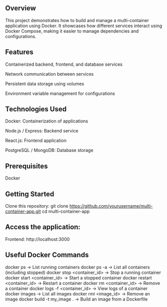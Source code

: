 ## Overview
This project demonstrates how to build and manage a multi-container application using Docker. It showcases how different services interact using Docker Compose, making it easier to manage dependencies and configurations.

## Features
Containerized backend, frontend, and database services

Network communication between services

Persistent data storage using volumes

Environment variable management for configurations

## Technologies Used
Docker: Containerization of applications

Node.js / Express: Backend service

React.js: Frontend application

PostgreSQL / MongoDB: Database storage

## Prerequisites
Docker

## Getting Started
Clone this repository:
git clone https://github.com/yourusername/multi-container-app.git
cd multi-container-app

## Access the application:
Frontend: http://localhost:3000

## Useful Docker Commands
docker ps → List running containers
docker ps -a → List all containers (including stopped)
docker stop <container_id> → Stop a running container
docker start <container_id> → Start a stopped container
docker restart <container_id> → Restart a container
docker rm <container_id> → Remove a container
docker logs -f <container_id> → View logs of a container
docker images → List all images
docker rmi <image_id> → Remove an image
docker build -t my_image . → Build an image from a Dockerfile
